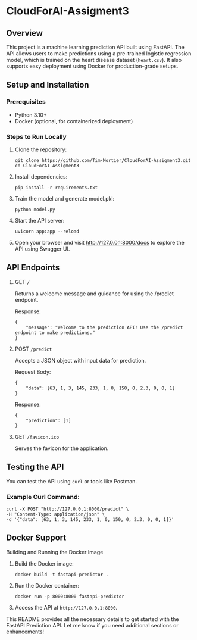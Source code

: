 # CloudForAI-Assigment3
## Overview

This project is a machine learning prediction API built using FastAPI. The API allows users to make predictions using a pre-trained logistic regression model, which is trained on the heart disease dataset (`heart.csv`). It also supports easy deployment using Docker for production-grade setups.

## Setup and Installation
### Prerequisites

- Python 3.10+
- Docker (optional, for containerized deployment)

### Steps to Run Locally

1. Clone the repository:

    ```
    git clone https://github.com/Tim-Mortier/CloudForAI-Assigment3.git
    cd CloudForAI-Assigment3
    ```

2. Install dependencies:

    ```
    pip install -r requirements.txt
    ```

3. Train the model and generate model.pkl:

    ```
    python model.py
    ```

4. Start the API server:

    ```
    uvicorn app:app --reload
    ```

5. Open your browser and visit http://127.0.0.1:8000/docs to explore the API using Swagger UI.

## API Endpoints

1. GET `/`

    Returns a welcome message and guidance for using the /predict endpoint.

    Response:

    ```
    {
        "message": "Welcome to the prediction API! Use the /predict endpoint to make predictions."
    }
    ```

2. POST `/predict`

    Accepts a JSON object with input data for prediction.

    Request Body:

    ```
    {
        "data": [63, 1, 3, 145, 233, 1, 0, 150, 0, 2.3, 0, 0, 1]
    }   
    ```

    Response:

    ```
    {
        "prediction": [1]
    }
    ```

3. GET `/favicon.ico`
    
    Serves the favicon for the application.

## Testing the API

You can test the API using `curl` or tools like Postman.

### Example Curl Command:

```
curl -X POST "http://127.0.0.1:8000/predict" \
-H "Content-Type: application/json" \
-d '{"data": [63, 1, 3, 145, 233, 1, 0, 150, 0, 2.3, 0, 0, 1]}'
```

## Docker Support

Building and Running the Docker Image

1. Build the Docker image:

    ```
    docker build -t fastapi-predictor .
    ```

2. Run the Docker container:

    ```
    docker run -p 8000:8000 fastapi-predictor
    ```

3. Access the API at `http://127.0.0.1:8000`.

This README provides all the necessary details to get started with the FastAPI Prediction API. Let me know if you need additional sections or enhancements!